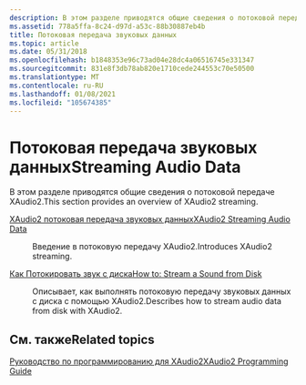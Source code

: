 ```yaml
---
description: В этом разделе приводятся общие сведения о потоковой передаче XAudio2.
ms.assetid: 778a5ffa-8c24-d97d-a53c-88b30887eb4b
title: Потоковая передача звуковых данных
ms.topic: article
ms.date: 05/31/2018
ms.openlocfilehash: b1848353e96c73ad04e28dc4a06516745e331347
ms.sourcegitcommit: 831e8f3db78ab820e1710cede244553c70e50500
ms.translationtype: MT
ms.contentlocale: ru-RU
ms.lasthandoff: 01/08/2021
ms.locfileid: "105674385"
---
```

# <a name="streaming-audio-data"></a><span data-ttu-id="d627d-103">Потоковая передача звуковых данных</span><span class="sxs-lookup"><span data-stu-id="d627d-103">Streaming Audio Data</span></span>

<span data-ttu-id="d627d-104">В этом разделе приводятся общие сведения о потоковой передаче XAudio2.</span><span class="sxs-lookup"><span data-stu-id="d627d-104">This section provides an overview of XAudio2 streaming.</span></span>

<dl> <dt>

<span data-ttu-id="d627d-105"><span id="XAudio2_Streaming_Audio_Data"></span><span id="xaudio2_streaming_audio_data"></span><span id="XAUDIO2_STREAMING_AUDIO_DATA"></span>[XAudio2 потоковая передача звуковых данных](xaudio2-streaming-audio-data.md)</span><span class="sxs-lookup"><span data-stu-id="d627d-105"><span id="XAudio2_Streaming_Audio_Data"></span><span id="xaudio2_streaming_audio_data"></span><span id="XAUDIO2_STREAMING_AUDIO_DATA"></span>[XAudio2 Streaming Audio Data](xaudio2-streaming-audio-data.md)</span></span>
</dt> <dd>

<span data-ttu-id="d627d-106">Введение в потоковую передачу XAudio2.</span><span class="sxs-lookup"><span data-stu-id="d627d-106">Introduces XAudio2 streaming.</span></span>

</dd> <dt>

<span data-ttu-id="d627d-107"><span id="How_to__Stream_a_Sound_from_Disk"></span><span id="how_to__stream_a_sound_from_disk"></span><span id="HOW_TO__STREAM_A_SOUND_FROM_DISK"></span>[Как Потокировать звук с диска](how-to--stream-a-sound-from-disk.md)</span><span class="sxs-lookup"><span data-stu-id="d627d-107"><span id="How_to__Stream_a_Sound_from_Disk"></span><span id="how_to__stream_a_sound_from_disk"></span><span id="HOW_TO__STREAM_A_SOUND_FROM_DISK"></span>[How to: Stream a Sound from Disk](how-to--stream-a-sound-from-disk.md)</span></span>
</dt> <dd>

<span data-ttu-id="d627d-108">Описывает, как выполнять потоковую передачу звуковых данных с диска с помощью XAudio2.</span><span class="sxs-lookup"><span data-stu-id="d627d-108">Describes how to stream audio data from disk with XAudio2.</span></span>

</dd> </dl>

## <a name="related-topics"></a><span data-ttu-id="d627d-109">См. также</span><span class="sxs-lookup"><span data-stu-id="d627d-109">Related topics</span></span>

<dl> <dt>

[<span data-ttu-id="d627d-110">Руководство по программированию для XAudio2</span><span class="sxs-lookup"><span data-stu-id="d627d-110">XAudio2 Programming Guide</span></span>](programming-guide.md)
</dt> </dl>

 

 



